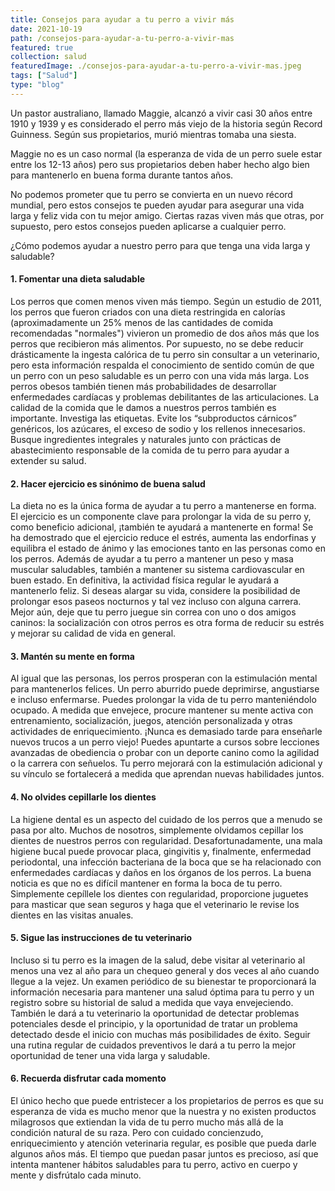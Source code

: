 ```yaml
---
title: Consejos para ayudar a tu perro a vivir más
date: 2021-10-19
path: /consejos-para-ayudar-a-tu-perro-a-vivir-mas
featured: true
collection: salud
featuredImage: ./consejos-para-ayudar-a-tu-perro-a-vivir-mas.jpeg
tags: ["Salud"]
type: "blog"
---
```


Un pastor australiano, llamado Maggie, alcanzó a vivir casi 30 años entre 1910 y 1939 y es considerado el perro más viejo de la historia según Record Guinness. Según sus propietarios, murió mientras tomaba una siesta.

Maggie no es un caso normal (la esperanza de vida de un perro suele estar entre los 12-13 años) pero sus propietarios deben haber hecho algo bien para mantenerlo en buena forma durante tantos años.

No podemos prometer que tu perro se convierta en un nuevo récord mundial, pero estos  consejos te pueden ayudar para asegurar una vida larga y feliz vida con tu mejor amigo. Ciertas razas viven más que otras, por supuesto, pero estos consejos pueden aplicarse a cualquier perro.

¿Cómo podemos ayudar a nuestro perro para que tenga una vida larga y saludable?

#### 1. Fomentar una dieta saludable
Los perros que comen menos viven más tiempo. Según un estudio de 2011, los perros que fueron criados con una dieta restringida en calorías (aproximadamente un 25% menos de las cantidades de comida recomendadas "normales") vivieron un promedio de dos años más que los perros que recibieron más alimentos.
Por supuesto, no se debe reducir drásticamente la ingesta calórica de tu perro sin consultar a un veterinario, pero esta información respalda el conocimiento de sentido común de que un perro con un peso saludable es un perro con una vida más larga. Los perros obesos también tienen más probabilidades de desarrollar enfermedades cardíacas y problemas debilitantes de las articulaciones.
La calidad de la comida que le damos a nuestros perros también es importante. Investiga las etiquetas. Evite los “subproductos cárnicos” genéricos, los azúcares, el exceso de sodio y los rellenos innecesarios. Busque ingredientes integrales y naturales junto con prácticas de abastecimiento responsable de la comida de tu perro para ayudar a extender su salud.

#### 2. Hacer ejercicio es sinónimo de buena salud
La dieta no es la única forma de ayudar a tu perro a mantenerse en forma. El ejercicio es un componente clave para prolongar la vida de su perro y, como beneficio adicional, ¡también te ayudará a mantenerte en forma!
Se ha demostrado que el ejercicio reduce el estrés, aumenta las endorfinas y equilibra el estado de ánimo y las emociones tanto en las personas como en los perros. Además de ayudar a tu perro a mantener un peso y masa muscular saludables, también a mantener su sistema cardiovascular en buen estado. En definitiva, la actividad física regular le ayudará a mantenerlo feliz.
Si deseas alargar su vida, considere la posibilidad de prolongar esos paseos nocturnos y tal vez incluso con alguna carrera. Mejor aún, deje que tu perro juegue sin correa con uno o dos amigos caninos: la socialización con otros perros es otra forma de reducir su estrés y mejorar su calidad de vida en general.

#### 3. Mantén su mente en forma 
Al igual que las personas, los perros prosperan con la estimulación mental para mantenerlos felices. Un perro aburrido puede deprimirse, angustiarse e incluso enfermarse. Puedes prolongar la vida de tu perro manteniéndolo ocupado. A medida que envejece, procure mantener su mente activa con entrenamiento, socialización, juegos, atención personalizada y otras actividades de enriquecimiento.
¡Nunca es demasiado tarde para enseñarle nuevos trucos a un perro viejo! Puedes apuntarte a cursos sobre lecciones avanzadas de obediencia o probar con un deporte canino como la agilidad o la carrera con señuelos. Tu perro mejorará con la estimulación adicional y su vínculo se fortalecerá a medida que aprendan nuevas habilidades juntos.

#### 4. No olvides cepillarle los dientes
La higiene dental es un aspecto del cuidado de los perros que a menudo se pasa por alto. Muchos de nosotros, simplemente olvidamos cepillar los dientes de nuestros perros con regularidad. Desafortunadamente, una mala higiene bucal puede provocar placa, gingivitis y, finalmente, enfermedad periodontal, una infección bacteriana de la boca que se ha relacionado con enfermedades cardíacas y daños en los órganos de los perros.
La buena noticia es que no es difícil mantener en forma la boca de tu perro. Simplemente cepíllele los dientes con regularidad, proporcione juguetes para masticar que sean seguros y haga que el veterinario le revise los dientes en las visitas anuales. 

#### 5. Sigue las instrucciones de tu veterinario
Incluso si tu perro es la imagen de la salud, debe visitar al veterinario al menos una vez al año para un chequeo general y dos veces al año cuando llegue a la vejez.
Un examen periódico de su bienestar te proporcionará la información necesaria para mantener una salud óptima para tu perro y un registro sobre su historial de salud a medida que vaya envejeciendo. También le dará a tu veterinario la oportunidad de detectar problemas potenciales desde el principio, y la oportunidad de tratar un problema detectado desde el inicio con muchas más posibilidades de éxito. Seguir una rutina regular de cuidados preventivos le dará a tu perro la mejor oportunidad de tener una vida larga y saludable.

#### 6. Recuerda disfrutar cada momento 
El único hecho que puede entristecer a los propietarios de perros es que su esperanza de vida es mucho menor que la nuestra y no existen productos milagrosos que extiendan la vida de tu perro mucho más allá de la condición natural de su raza. Pero con cuidado concienzudo, enriquecimiento y atención veterinaria regular, es posible que pueda darle algunos años más.
El tiempo que puedan pasar juntos es precioso, así que intenta mantener hábitos saludables para tu perro, activo en cuerpo y mente y disfrútalo cada minuto.
